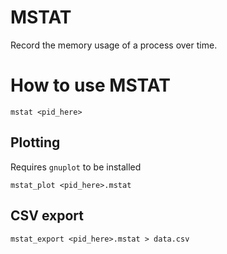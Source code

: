 # MSTAT

Record the memory usage of a process over time.

# How to use MSTAT

```shell
mstat <pid_here>
```

## Plotting

Requires `gnuplot` to be installed

```shell
mstat_plot <pid_here>.mstat
```

## CSV export

```shell
mstat_export <pid_here>.mstat > data.csv
```

